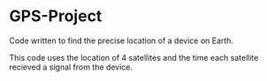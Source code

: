 # GPS-Project
Code written to find the precise location of a device on Earth.

This code uses the location of 4 satellites and the time each satellite recieved a signal from the device. 
